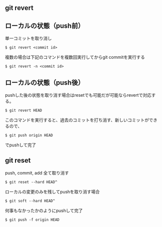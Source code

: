 ## git revert
## ローカルの状態（push前）
単一コミットを取り消し

```
$ git revert <commit id>
```

複数の場合は下記のコマンドを複数回実行してからgit commitを実行する

```
$ git revert -n <commit id>
```

## ローカルの状態（push後）

pushした後の状態を取り消す場合はresetでも可能だが可能ならrevertで対応する。

```
$ git revert HEAD
```

このコマンドを実行すると、過去のコミットを打ち消す、新しいコミットができるので、

```
$ git push origin HEAD
```

でpushして完了

## git reset

push, commit, add 全て取り消す

```
$ git reset --hard HEAD^
```

ローカルの変更のみを残してpushを取り消す場合

```
$ git soft --hard HEAD^
```

何事もなかったかのようにpushして完了

```
$ git push -f origin HEAD
```

